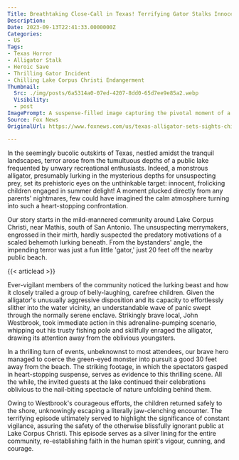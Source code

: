 ```yaml
---
Title: Breathtaking Close-Call in Texas! Terrifying Gator Stalks Innocent Kiddies in Packed Public Lake!
Description: 
Date: 2023-09-13T22:41:33.0000000Z
Categories:
- US
Tags:
- Texas Horror
- Alligator Stalk
- Heroic Save
- Thrilling Gator Incident
- Chilling Lake Corpus Christi Endangerment
Thumbnail:
  Src: ./img/posts/6a5314a0-07ed-4207-8dd0-65d7ee9e85a2.webp
  Visibility:
  - post
ImagePrompt: A suspense-filled image capturing the pivotal moment of a large alligator looming ominously in the clear blue waters of Lake Corpus Christi, Texas. In the distance, an alert man can be seen with a fishing pole, clearly attempting to lure away the beast from unknowing, frolicking children.
Source: Fox News
OriginalUrl: https://www.foxnews.com/us/texas-alligator-sets-sights-children-swimming-lake-video-shows

---
```

In the seemingly bucolic outskirts of Texas, nestled amidst the tranquil landscapes, terror arose from the tumultuous depths of a public lake frequented by unwary recreational enthusiasts. Indeed, a monstrous alligator, presumably lurking in the mysterious depths for unsuspecting prey, set its prehistoric eyes on the unthinkable target: innocent, frolicking children engaged in summer delight! A moment plucked directly from any parents' nightmares, few could have imagined the calm atmosphere turning into such a heart-stopping confrontation.

Our story starts in the mild-mannered community around Lake Corpus Christi, near Mathis, south of San Antonio. The unsuspecting merrymakers, engrossed in their mirth, hardly suspected the predatory motivations of a scaled behemoth lurking beneath. From the bystanders' angle, the impending terror was just a fun little 'gator,' just 20 feet off the nearby public beach.

{{< articlead >}}

Ever-vigilant members of the community noticed the lurking beast and how it closely trailed a group of belly-laughing, carefree children. Given the alligator's unusually aggressive disposition and its capacity to effortlessly slither into the water vicinity, an understandable wave of panic swept through the normally serene enclave. Strikingly brave local, John Westbrook, took immediate action in this adrenaline-pumping scenario, whipping out his trusty fishing pole and skillfully enraged the alligator, drawing its attention away from the oblivious youngsters.

In a thrilling turn of events, unbeknownst to most attendees, our brave hero managed to coerce the green-eyed monster into pursuit a good 30 feet away from the beach. The striking footage, in which the spectators gasped in heart-stopping suspense, serves as evidence to this thrilling scene. All the while, the invited guests at the lake continued their celebrations oblivious to the nail-biting spectacle of nature unfolding behind them.

Owing to Westbrook's courageous efforts, the children returned safely to the shore, unknowingly escaping a literally jaw-clenching encounter. The terrifying episode ultimately served to highlight the significance of constant vigilance, assuring the safety of the otherwise blissfully ignorant public at Lake Corpus Christi. This episode serves as a silver lining for the entire community, re-establishing faith in the human spirit's vigour, cunning, and courage.